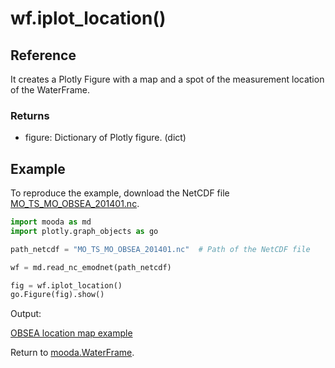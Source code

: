 # wf.iplot_location()

## Reference

It creates a Plotly Figure with a map and a spot of the measurement location of the WaterFrame.

### Returns

* figure: Dictionary of Plotly figure. (dict)

## Example

To reproduce the example, download the NetCDF file [MO_TS_MO_OBSEA_201401.nc](http://data.emso.eu/files/emso/obsea/mo/ts/2014/MO_TS_MO_OBSEA_201401.nc).

```python
import mooda as md
import plotly.graph_objects as go

path_netcdf = "MO_TS_MO_OBSEA_201401.nc"  # Path of the NetCDF file

wf = md.read_nc_emodnet(path_netcdf)

fig = wf.iplot_location()
go.Figure(fig).show()
```

Output:

[OBSEA location map example](../html_waterframe/obsea-location-example.html)

Return to [mooda.WaterFrame](../waterframe.md).
